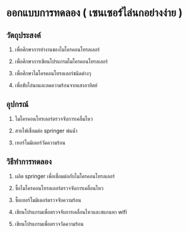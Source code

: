 # ออกแบบการทดลอง ( เซนเซอร์ไล่นกอย่างง่าย )
## วัตถุประสงค์

1. เพื่อศึกษาการทำงานของไมโครคอนโทรลเลอร์

2. เพื่อศึกษาการเขียนโปรแกรมไมโครคอนโทรลเลอร์

3. เพื่อศึกษาไมโครคอนโทรลเลอร์ชนิดต่างๆ

4. เพื่อขับไล่นกและลดความร้อนจากแสงอาทิตย์ 

## อุปกรณ์

1. ไมโครคอนโทรเลอร์ตรวจจับการเคลื่นไหว

2. สายไฟเชื่อมต่อ springer พ่นน้ำ

3. เทอร์โมมิเตอร์วัดความร้อน

## วิธีทำการทดลอง

1. ผลิต springer เพื่อเชื่อมต่อกับไมโครคอนโทรลเลอร์

2. ซื้อไมโครคอนโทรลเลอร์ตรวจจับการเคลื่อนไหว

3. ซื้อเทอร์โมมิเตอร์ตรวจจับความร้อน

4. เขียนโปรแกรมเพื่อตรวจจับการเคลื่อนไหวและสแกนหา wifi

5. เขียนโปรแกรมเพื่อตรวจวัดความร้อน
